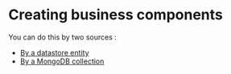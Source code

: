 # Creating business components

You can do this by two sources : 

* [By a datastore entity](/EE4-4--How-to-create-business-components.md)
* [By a MongoDB collection](/EE8-4--How-to-create-business-components.md)



